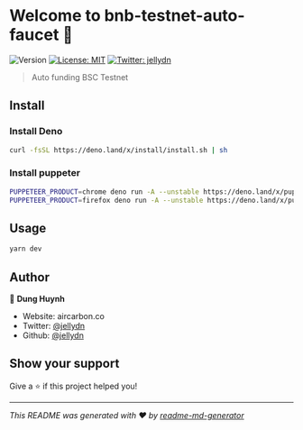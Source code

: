 # Welcome to bnb-testnet-auto-faucet 👋

![Version](https://img.shields.io/badge/version-0.0.1-blue.svg?cacheSeconds=2592000)
[![License: MIT](https://img.shields.io/badge/License-MIT-yellow.svg)](#)
[![Twitter: jellydn](https://img.shields.io/twitter/follow/jellydn.svg?style=social)](https://twitter.com/jellydn)

> Auto funding BSC Testnet

## Install

### Install Deno

```sh
curl -fsSL https://deno.land/x/install/install.sh | sh
```

### Install puppeter

```sh
PUPPETEER_PRODUCT=chrome deno run -A --unstable https://deno.land/x/puppeteer@5.5.1/install.ts
PUPPETEER_PRODUCT=firefox deno run -A --unstable https://deno.land/x/puppeteer@5.5.1/install.ts
```

## Usage

```sh
yarn dev
```

## Author

👤 **Dung Huynh**

- Website: aircarbon.co
- Twitter: [@jellydn](https://twitter.com/jellydn)
- Github: [@jellydn](https://github.com/jellydn)

## Show your support

Give a ⭐️ if this project helped you!

---

_This README was generated with ❤️ by [readme-md-generator](https://github.com/kefranabg/readme-md-generator)_
